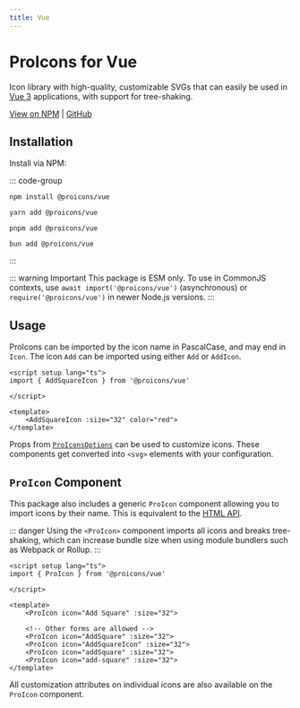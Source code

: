 ```yaml
---
title: Vue
---
```


# ProIcons for Vue
Icon library with high-quality, customizable SVGs that can easily be used in [Vue 3](https://vuejs.org) applications, with support for tree-shaking.

[View on NPM](https://npmjs.com/package/@proicons/vue) |
[GitHub](https://github.com/ProCode-Software/proicons/tree/main/packages/proicons-vue)

## Installation
<!-- #region install-vue -->
Install via NPM:

::: code-group

```shell [NPM]
npm install @proicons/vue
```

```shell [Yarn]
yarn add @proicons/vue
```

```shell [PNPM]
pnpm add @proicons/vue
```

```shell [Bun]
bun add @proicons/vue
```
:::
<!-- #endregion install-vue -->
::: warning Important
This package is ESM only. To use in CommonJS contexts, use `await import('@proicons/vue')` (asynchronous) or `require('@proicons/vue')` in newer Node.js versions.
:::

## Usage
ProIcons can be imported by the icon name in PascalCase, and may end in `Icon`. The icon `Add` can be imported using either `Add` or `AddIcon`.

```vue
<script setup lang="ts">
import { AddSquareIcon } from '@proicons/vue'

</script>

<template>
    <AddSquareIcon :size="32" color="red">
</template>
```
Props from [`ProIconsOptions`](options#proiconsoptions) can be used to customize icons. These components get converted into `<svg>` elements with your configuration.

## `ProIcon` Component
This package also includes a generic `ProIcon` component allowing you to import icons by their name. This is equivalent to the [HTML API](html-api).

::: danger
Using the `<ProIcon>` component imports all icons and breaks tree-shaking, which can increase bundle size when using module bundlers such as Webpack or Rollup.
:::

```vue
<script setup lang="ts">
import { ProIcon } from '@proicons/vue'

</script>

<template>
    <ProIcon icon="Add Square" :size="32">
    
    <!-- Other forms are allowed -->
    <ProIcon icon="AddSquare" :size="32">
    <ProIcon icon="AddSquareIcon" :size="32">
    <ProIcon icon="addSquare" :size="32">
    <ProIcon icon="add-square" :size="32">
</template>
```

All customization attributes on individual icons are also available on the `ProIcon` component.